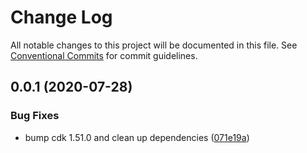 # Change Log

All notable changes to this project will be documented in this file.
See [Conventional Commits](https://conventionalcommits.org) for commit guidelines.

## 0.0.1 (2020-07-28)


### Bug Fixes

* bump cdk 1.51.0 and clean up dependencies ([071e19a](https://git-codecommit.us-west-2.amazonaws.com/v1/repos/Deathstar/commits/071e19a615f489813cd064bb253dcd0ac34faff0))
